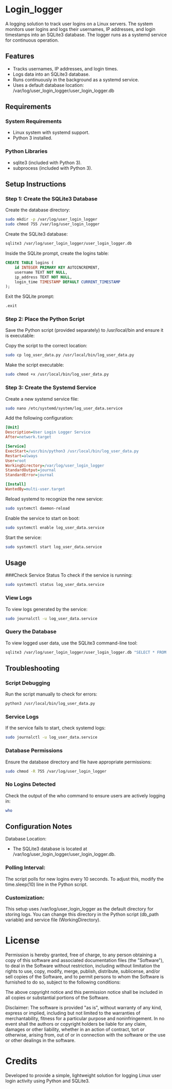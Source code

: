 # Login_logger
A logging solution to track user logins on a Linux servers. The system monitors user logins and logs their usernames, IP addresses, and login timestamps into an SQLite3 database. The logger runs as a systemd service for continuous operation.

## Features
- Tracks usernames, IP addresses, and login times.
- Logs data into an SQLite3 database.
- Runs continuously in the background as a systemd service.
- Uses a default database location: /var/log/user_login_logger/user_login_logger.db

## Requirements

### System Requirements
- Linux system with systemd support.
- Python 3 installed.
### Python Libraries
- sqlite3 (included with Python 3).
- subprocess (included with Python 3).

## Setup Instructions
### Step 1: Create the SQLite3 Database
Create the database directory:

```bash
sudo mkdir -p /var/log/user_login_logger
sudo chmod 755 /var/log/user_login_logger
```
Create the SQLite3 database:

``` bash
sqlite3 /var/log/user_login_logger/user_login_logger.db
```
Inside the SQLite prompt, create the logins table:

```sql
CREATE TABLE logins (
    id INTEGER PRIMARY KEY AUTOINCREMENT,
    username TEXT NOT NULL,
    ip_address TEXT NOT NULL,
    login_time TIMESTAMP DEFAULT CURRENT_TIMESTAMP
);
```
Exit the SQLite prompt:

```bash
.exit
```
### Step 2: Place the Python Script
Save the Python script (provided separately) to /usr/local/bin and ensure it is executable:

Copy the script to the correct location:

```bash
sudo cp log_user_data.py /usr/local/bin/log_user_data.py
```
Make the script executable:

```bash
sudo chmod +x /usr/local/bin/log_user_data.py
```
### Step 3: Create the Systemd Service
Create a new systemd service file:

```bash
sudo nano /etc/systemd/system/log_user_data.service
```
Add the following configuration:

```ini
[Unit]
Description=User Login Logger Service
After=network.target

[Service]
ExecStart=/usr/bin/python3 /usr/local/bin/log_user_data.py
Restart=always
User=root
WorkingDirectory=/var/log/user_login_logger
StandardOutput=journal
StandardError=journal

[Install]
WantedBy=multi-user.target
```
Reload systemd to recognize the new service:

```bash
sudo systemctl daemon-reload
```
Enable the service to start on boot:

```bash
sudo systemctl enable log_user_data.service
```
Start the service:

```bash
sudo systemctl start log_user_data.service
```
## Usage
###Check Service Status
To check if the service is running:

```bash
sudo systemctl status log_user_data.service
```
### View Logs
To view logs generated by the service:

```bash
sudo journalctl -u log_user_data.service
```
### Query the Database
To view logged user data, use the SQLite3 command-line tool:

```bash
sqlite3 /var/log/user_login_logger/user_login_logger.db "SELECT * FROM logins;"
```
## Troubleshooting
### Script Debugging
Run the script manually to check for errors:

```bash
python3 /usr/local/bin/log_user_data.py
```
### Service Logs
If the service fails to start, check systemd logs:

```bash
sudo journalctl -u log_user_data.service
```
### Database Permissions
Ensure the database directory and file have appropriate permissions:

```bash
sudo chmod -R 755 /var/log/user_login_logger
```
### No Logins Detected
Check the output of the who command to ensure users are actively logging in:

```bash
who
```
## Configuration Notes
Database Location:

- The SQLite3 database is located at /var/log/user_login_logger/user_login_logger.db.
### Polling Interval:

The script polls for new logins every 10 seconds. To adjust this, modify the time.sleep(10) line in the Python script.
### Customization:

This setup uses /var/log/user_login_logger as the default directory for storing logs. You can change this directory in the Python script (db_path variable) and service file (WorkingDirectory).

# License
Permission is hereby granted, free of charge, to any person obtaining a copy of this software and associated documentation files (the "Software"), to deal in the Software without restriction, including without limitation the rights to use, copy, modify, merge, publish, distribute, sublicense, and/or sell copies of the Software, and to permit persons to whom the Software is furnished to do so, subject to the following conditions:

The above copyright notice and this permission notice shall be included in all copies or substantial portions of the Software.

Disclaimer: The software is provided "as is", without warranty of any kind, express or implied, including but not limited to the warranties of merchantability, fitness for a particular purpose and noninfringement. In no event shall the authors or copyright holders be liable for any claim, damages or other liability, whether in an action of contract, tort or otherwise, arising from, out of or in connection with the software or the use or other dealings in the software.

# Credits
Developed to provide a simple, lightweight solution for logging Linux user login activity using Python and SQLite3.
